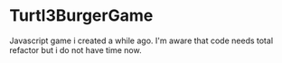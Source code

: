# Turtl3BurgerGame
Javascript game i created a while ago. I'm aware that code needs total refactor but i do not have time now.
